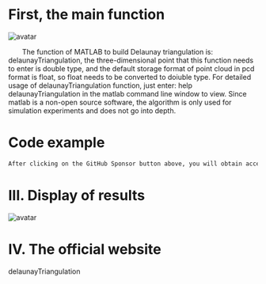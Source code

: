 #  First, the main function 

 ![avatar]( 212660a770714628a1e512baa83018c1.png) 

   The function of MATLAB to build Delaunay triangulation is: delaunayTriangulation, the three-dimensional point that this function needs to enter is double type, and the default storage format of point cloud in pcd format is float, so float needs to be converted to doiuble type. For detailed usage of delaunayTriangulation function, just enter: help delaunayTriangulation in the matlab command line window to view. Since matlab is a non-open source software, the algorithm is only used for simulation experiments and does not go into depth. 

#  Code example 

  ```python  
After clicking on the GitHub Sponsor button above, you will obtain access permissions to my private code repository ( https://github.com/slowlon/my_code_bar ) to view this blog code. By searching the code number of this blog, you can find the code you need, code number is: 2024020309574519909
  ```  
#  III. Display of results 

 ![avatar]( 7bd215d446454455baa722d023623204.png) 

#  IV. The official website 

 delaunayTriangulation 

